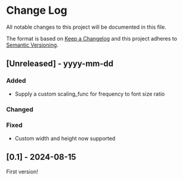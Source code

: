 
# Change Log
All notable changes to this project will be documented in this file.
 
The format is based on [Keep a Changelog](http://keepachangelog.com/)
and this project adheres to [Semantic Versioning](http://semver.org/).
 
## [Unreleased] - yyyy-mm-dd
 
### Added
- Supply a custom scaling_func for frequency to font size ratio
 
### Changed
 
### Fixed
- Custom width and height now supported
 
## [0.1] - 2024-08-15

First version!
